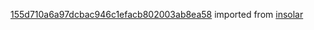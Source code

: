 [155d710a6a97dcbac946c1efacb802003ab8ea58](https://github.com/insolar/insolar/commit/155d710a6a97dcbac946c1efacb802003ab8ea58) imported from [insolar](https://github.com/insolar/insolar)
